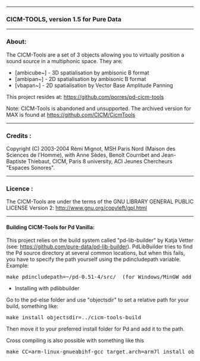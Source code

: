 * * *

### CICM-TOOLS, version 1.5 for Pure Data

* * *


### About:

 The CICM-Tools are a set of 3 objects allowing you to virtually position a sound source in a multiphonic space. They are:

- [ambicube~] - 3D spatialisation by ambisonic B format
- [ambipan~] - 2D spatialisation by ambisonic B format
- [vbapan~] - 2D spatialisation by Vector Base Amplitude Panning

This project resides at: https://github.com/porres/pd-cicm-tools

Note: CICM-Tools is abandoned and unsupported. The archived version for MAX is found at https://github.com/CICM/CicmTools 

* * *


### Credits :

Copyright (C) 2003-2004 Rémi Mignot, MSH Paris Nord (Maison des Sciences de l'Homme), with Anne Sèdes, Benoît Courribet and Jean-Baptiste Thiebaut, CICM, Paris 8 university, ACI Jeunes Chercheurs "Espaces Sonores".

* * *

### Licence :

The CICM-Tools are under the terms of the GNU LIBRARY GENERAL PUBLIC LICENSE Version 2: http://www.gnu.org/copyleft/gpl.html

* * *

#### Building CICM-Tools for Pd Vanilla:

This project relies on the build system called "pd-lib-builder" by Katja Vetter (see: <https://github.com/pure-data/pd-lib-builder>). PdLibBuilder tries to find the Pd source directory at several common locations, but when this fails, you have to specify the path yourself using the pdincludepath variable. Example:

<pre>make pdincludepath=~/pd-0.51-4/src/  (for Windows/MinGW add 'pdbinpath=~/pd-0.51-4/bin/)</pre>

* Installing with pdlibbuilder

Go to the pd-else folder and use "objectsdir" to set a relative path for your build, something like:

<pre>make install objectsdir=../cicm-tools-build</pre>

Then move it to your preferred install folder for Pd and add it to the path.

Cross compiling is also possible with something like this

<pre>make CC=arm-linux-gnueabihf-gcc target.arch=arm7l install objectsdir=../</pre>